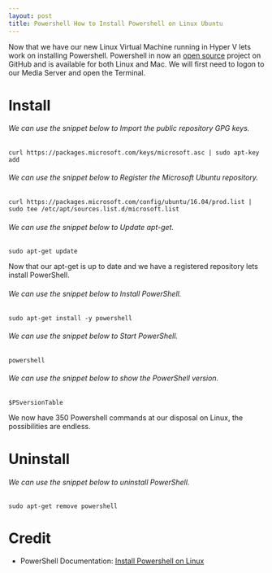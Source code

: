 ```yaml
---
layout: post
title: Powershell How to Install Powershell on Linux Ubuntu
---
```


Now that we have our new Linux Virtual Machine running in Hyper V lets work on installing Powershell. Powershell in now an [open source](https://github.com/PowerShell/PowerShell) project on GitHub and is available for both Linux and Mac. We will first need to logon to our Media Server and open the Terminal.
# Install  

###### We can use the snippet below to Import the public repository GPG keys.

	curl https://packages.microsoft.com/keys/microsoft.asc | sudo apt-key add

###### We can use the snippet below to Register the Microsoft Ubuntu repository.

	curl https://packages.microsoft.com/config/ubuntu/16.04/prod.list | sudo tee /etc/apt/sources.list.d/microsoft.list

###### We can use the snippet below to Update apt-get.

	sudo apt-get update

Now that our apt-get is up to date and we have a registered repository lets install PowerShell.  

###### We can use the snippet below to Install PowerShell.

	sudo apt-get install -y powershell

###### We can use the snippet below to Start PowerShell.

	powershell

###### We can use the snippet below to show the PowerShell version.

	$PSversionTable

We now have 350 Powershell commands at our disposal on Linux, the possibilities are endless.

# Uninstall

###### We can use the snippet below to uninstall PowerShell.

	sudo apt-get remove powershell

# Credit  
* PowerShell Documentation: [Install Powershell on Linux](https://github.com/PowerShell/PowerShell/blob/master/docs/installation/linux.md)